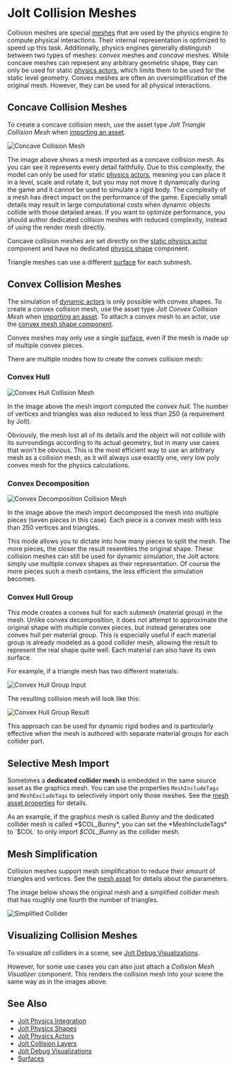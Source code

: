 # Jolt Collision Meshes

Collision meshes are special [meshes](../../../graphics/meshes/meshes-overview.md) that are used by the physics engine to compute physical interactions. Their internal representation is optimized to speed up this task. Additionally, physics engines generally distinguish between two types of meshes: *convex* meshes and *concave* meshes. While concave meshes can represent any arbitrary geometric shape, they can only be used for static [physics actors](../actors/jolt-actors.md), which limits them to be used for the static level geometry. Convex meshes are often an oversimplification of the original mesh. However, they can be used for all physical interactions.

## Concave Collision Meshes

To create a concave collision mesh, use the asset type *Jolt Triangle Collision Mesh* when [importing an asset](../../../assets/import-assets.md).

![Concave Collision Mesh](../media/jolt-colmesh-concave.jpg)

The image above shows a mesh imported as a concave collision mesh. As you can see it represents every detail faithfully. Due to this complexity, the model can only be used for static [physics actors](../actors/jolt-actors.md), meaning you can place it in a level, scale and rotate it, but you may not move it dynamically during the game and it cannot be used to simulate a rigid body. The complexity of a mesh has direct impact on the performance of the game. Especially small details may result in large computational costs when dynamic objects collide with those detailed areas. If you want to optimize performance, you should author dedicated collision meshes with reduced complexity, instead of using the render mesh directly.

Concave collision meshes are set directly on the [static physics actor](../actors/jolt-actors.md) component and have no dedicated [physics shape](jolt-shapes.md) component.

Triangle meshes can use a different [surface](../../../materials/surfaces.md) for each submesh.

## Convex Collision Meshes

The simulation of [dynamic actors](../actors/jolt-dynamic-actor-component.md) is only possible with convex shapes. To create a convex collision mesh, use the asset type *Jolt Convex Collision Mesh* when [importing an asset](../../../assets/import-assets.md). To attach a convex mesh to an actor, use the [convex mesh shape component](jolt-convex-shape-component.md).

Convex meshes may only use a single [surface](../../../materials/surfaces.md), even if the mesh is made up of multiple convex pieces.

There are multiple modes how to create the convex collision mesh:

### Convex Hull

![Convex Hull Collision Mesh](../media/jolt-colmesh-convex.jpg)

In the image above the mesh import computed the *convex hull*. The number of vertices and triangles was also reduced to less than 250 (a requirement by Jolt).

Obviously, the mesh lost all of its details and the object will not collide with its surroundings according to its actual geometry, but in many use cases that won't be obvious. This is the most efficient way to use an arbitrary mesh as a collision mesh, as it will always use exactly one, very low poly convex mesh for the physics calculations.

### Convex Decomposition

![Convex Decomposition Collision Mesh](../media/jolt-colmesh-convex-decomp.jpg)

In the image above the mesh import decomposed the mesh into multiple pieces (seven pieces in this case). Each piece is a convex mesh with less than 250 vertices and triangles.

This mode allows you to dictate into how many pieces to split the mesh. The more pieces, the closer the result resembles the original shape. These collision meshes can still be used for dynamic simulation, the Jolt actors simply use multiple convex shapes as their representation. Of course the more pieces such a mesh contains, the less efficient the simulation becomes.

### Convex Hull Group

This mode creates a convex hull for each submesh (material group) in the mesh. Unlike convex decomposition, it does not attempt to approximate the original shape with multiple convex pieces, but instead generates one convex hull per material group. This is especially useful if each material group is already modeled as a good collider mesh, allowing the result to represent the real shape quite well. Each material can also have its own surface.

For example, if a triangle mesh has two different materials:

![Convex Hull Group Input](media/convex-hull-group-1.png)

The resulting collision mesh will look like this:

![Convex Hull Group Result](media/convex-hull-group-2.png)

This approach can be used for dynamic rigid bodies and is particularly effective when the mesh is authored with separate material groups for each collider part.

## Selective Mesh Import

Sometimes a **dedicated collider mesh** is embedded in the same source asset as the graphics mesh. You can use the properties `MeshIncludeTags` and `MeshExcludeTags` to selectively import only those meshes. See the [mesh asset properties](../../../graphics/meshes/mesh-asset.md#asset-properties) for details.

As an example, if the graphics mesh is called *Bunny* and the dedicated collider mesh is called *$COL_Bunny*, you can set the *MeshIncludeTags* to `$COL` to only import *$COL_Bunny* as the collider mesh.

## Mesh Simplification

Collision meshes support mesh simplification to reduce their amount of triangles and vertices. See the [mesh asset](../../../graphics/meshes/mesh-asset.md#asset-properties) for details about the parameters.

The image below shows the original mesh and a simplified collider mesh that has roughly one fourth the number of triangles.

![Simplified Collider](media/jolt-simplified.jpg)

## Visualizing Collision Meshes

To visualize *all* colliders in a scene, see [Jolt Debug Visualizations](../jolt-debug-visualizations.md).

However, for some use cases you can also just attach a *Collision Mesh Visualizer* component. This renders the collision mesh into your scene the same way as in the images above.

## See Also

* [Jolt Physics Integration](../jolt-overview.md)
* [Jolt Physics Shapes](jolt-shapes.md)
* [Jolt Physics Actors](../actors/jolt-actors.md)
* [Jolt Collision Layers](jolt-collision-layers.md)
* [Jolt Debug Visualizations](../jolt-debug-visualizations.md)
* [Surfaces](../../../materials/surfaces.md)
